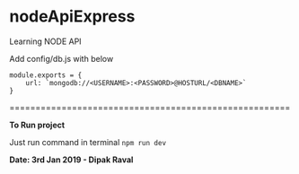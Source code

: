# nodeApiExpress

Learning NODE API

Add config/db.js
with below
```
module.exports = {
    url: `mongodb://<USERNAME>:<PASSWORD>@HOSTURL/<DBNAME>`
}
```
======================================================

**To Run project**

Just run command in terminal
`npm run dev`

**Date: 3rd Jan 2019 - Dipak Raval**
